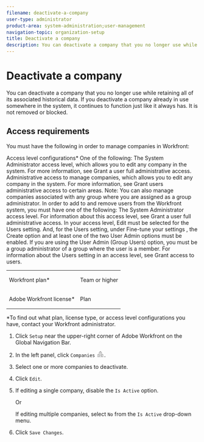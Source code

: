 ```yaml
---
filename: deactivate-a-company
user-type: administrator
product-area: system-administration;user-management
navigation-topic: organization-setup
title: Deactivate a company
description: You can deactivate a company that you no longer use while retaining all of its associated historical data. If you deactivate a company already in use somewhere in the system, it continues to function just like it always has. It is not removed or blocked.
---
```


# Deactivate a company

You can deactivate a company that you no longer use while retaining all of its associated historical data. If you deactivate a company already in use somewhere in the system, it continues to function just like it always has. It is not removed or blocked.

## Access requirements

You must have the following in order to manage companies in Workfront:

<table cellspacing="0">   
 <tbody> 
  <tr> 
   <td role="rowheader"> <p>Workfront plan*</p> </td> 
   <td>Team or higher</td> 
  </tr> 
  <tr> 
   <td role="rowheader"> <p>Adobe Workfront license*</p> </td> 
   <td> <p>Plan </p> </td> 
  </tr> Access level configurations* One of the following: The System Administrator access level, which allows you to edit any company in the system. For more information, see Grant a user full administrative access. Administrative access to manage companies, which allows you to edit any company in the system. For more information, see Grant users administrative access to certain areas. Note: You can also manage companies associated with any group where you are assigned as a group administrator. In order to add to and remove users from the Workfront system, you must have one of the following: The System Administrator access level. For information about this access level, see Grant a user full administrative access. In your access level, Edit must be selected for the Users setting. And, for the Users setting, under Fine-tune your settings , the Create option and at least one of the two User Admin options must be enabled. If you are using the User Admin (Group Users) option, you must be a group administrator of a group where the user is a member. For information about the Users setting in an access level, see Grant access to users. 
 </tbody> 
</table>

&#42;To find out what plan, license type, or access level configurations you have, contact your Workfront administrator.

1. Click `Setup` near the upper-right corner of Adobe Workfront on the Global Navigation Bar.
1. In the left panel, click `Companies` ![](assets/companies-icon-left-panel.png).

1. Select one or more companies to deactivate.
1. Click `Edit`.
1. If editing a single company, disable the `Is Active` option.

   Or

   If editing multiple companies, select `No` from the `Is Active` drop-down menu.

1. Click `Save Changes`.

